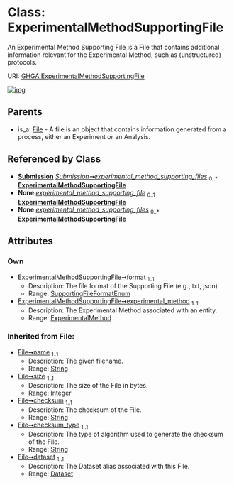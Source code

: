 
# Class: ExperimentalMethodSupportingFile


An Experimental Method Supporting File is a File that contains additional information relevant for the Experimental Method, such as (unstructured) protocols.

URI: [GHGA:ExperimentalMethodSupportingFile](https://w3id.org/GHGA/ExperimentalMethodSupportingFile)


[![img](https://yuml.me/diagram/nofunky;dir:TB/class/[Submission],[File],[ExperimentalMethod]<experimental_method%201..1-%20[ExperimentalMethodSupportingFile&#124;format:SupportingFileFormatEnum;name(i):string;size(i):integer;checksum(i):string;checksum_type(i):string;alias(i):string],[Submission]++-%20experimental_method_supporting_files%200..*>[ExperimentalMethodSupportingFile],[Submission]-%20experimental_method_supporting_files(i)%200..*>[ExperimentalMethodSupportingFile],[File]^-[ExperimentalMethodSupportingFile],[ExperimentalMethod],[Dataset])](https://yuml.me/diagram/nofunky;dir:TB/class/[Submission],[File],[ExperimentalMethod]<experimental_method%201..1-%20[ExperimentalMethodSupportingFile&#124;format:SupportingFileFormatEnum;name(i):string;size(i):integer;checksum(i):string;checksum_type(i):string;alias(i):string],[Submission]++-%20experimental_method_supporting_files%200..*>[ExperimentalMethodSupportingFile],[Submission]-%20experimental_method_supporting_files(i)%200..*>[ExperimentalMethodSupportingFile],[File]^-[ExperimentalMethodSupportingFile],[ExperimentalMethod],[Dataset])

## Parents

 *  is_a: [File](File.md) - A file is an object that contains information generated from a process, either an Experiment or an Analysis.

## Referenced by Class

 *  **[Submission](Submission.md)** *[Submission➞experimental_method_supporting_files](Submission_experimental_method_supporting_files.md)*  <sub>0..\*</sub>  **[ExperimentalMethodSupportingFile](ExperimentalMethodSupportingFile.md)**
 *  **None** *[experimental_method_supporting_file](experimental_method_supporting_file.md)*  <sub>0..1</sub>  **[ExperimentalMethodSupportingFile](ExperimentalMethodSupportingFile.md)**
 *  **None** *[experimental_method_supporting_files](experimental_method_supporting_files.md)*  <sub>0..\*</sub>  **[ExperimentalMethodSupportingFile](ExperimentalMethodSupportingFile.md)**

## Attributes


### Own

 * [ExperimentalMethodSupportingFile➞format](ExperimentalMethodSupportingFile_format.md)  <sub>1..1</sub>
     * Description: The file format of the Supporting File (e.g., txt, json)
     * Range: [SupportingFileFormatEnum](SupportingFileFormatEnum.md)
 * [ExperimentalMethodSupportingFile➞experimental_method](ExperimentalMethodSupportingFile_experimental_method.md)  <sub>1..1</sub>
     * Description: The Experimental Method associated with an entity.
     * Range: [ExperimentalMethod](ExperimentalMethod.md)

### Inherited from File:

 * [File➞name](File_name.md)  <sub>1..1</sub>
     * Description: The given filename.
     * Range: [String](types/String.md)
 * [File➞size](File_size.md)  <sub>1..1</sub>
     * Description: The size of the File in bytes.
     * Range: [Integer](types/Integer.md)
 * [File➞checksum](File_checksum.md)  <sub>1..1</sub>
     * Description: The checksum of the File.
     * Range: [String](types/String.md)
 * [File➞checksum_type](File_checksum_type.md)  <sub>1..1</sub>
     * Description: The type of algorithm used to generate the checksum of the File.
     * Range: [String](types/String.md)
 * [File➞dataset](File_dataset.md)  <sub>1..1</sub>
     * Description: The Dataset alias associated with this File.
     * Range: [Dataset](Dataset.md)
